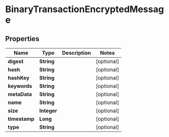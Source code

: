 
# BinaryTransactionEncryptedMessage

## Properties
Name | Type | Description | Notes
------------ | ------------- | ------------- | -------------
**digest** | **String** |  |  [optional]
**hash** | **String** |  |  [optional]
**hashKey** | **String** |  |  [optional]
**keywords** | **String** |  |  [optional]
**metaData** | **String** |  |  [optional]
**name** | **String** |  |  [optional]
**size** | **Integer** |  |  [optional]
**timestamp** | **Long** |  |  [optional]
**type** | **String** |  |  [optional]



